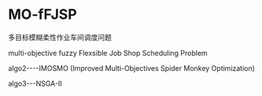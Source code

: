 # MO-fFJSP
多目标模糊柔性作业车间调度问题

multi-objective fuzzy Flexsible Job Shop Scheduling Problem

algo2----IMOSMO (Improved Multi-Objectives Spider Monkey Optimization)

algo3---NSGA-II
